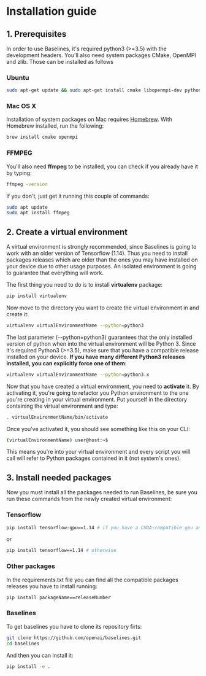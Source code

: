 # Installation guide

## 1. Prerequisites

In order to use Baselines, it's required python3 (>=3.5) with the development headers. You'll also need system packages CMake, OpenMPI and zlib. Those can be installed as follows
### Ubuntu 
    
```bash
sudo apt-get update && sudo apt-get install cmake libopenmpi-dev python3-dev zlib1g-dev
```
    
### Mac OS X
Installation of system packages on Mac requires [Homebrew](https://brew.sh). With Homebrew installed, run the following:
```bash
brew install cmake openmpi
```

### FFMPEG
You'll also need **ffmpeg** to be installed, you can check if you already have it by typing:
```bash
ffmpeg -version
```

If you don't, just get it running this couple of commands:
```bash
sudo apt update
sudo apt install ffmpeg
```

## 2. Create a virtual environment

A virtual environment is strongly recommended, since Baselines is going to work with an older version of Tensorflow (1.14). Thus you need to install packages releases which are older than the ones you may have installed on your device due to other usage purposes. An isolated environment is going to guarantee that everything will work.

The first thing you need to do is to install **virtualenv** package:
```bash
pip install virtualenv
```

Now move to the directory you want to create the virtual environment in and create it:
```bash
virtualenv virtualEnvironmentName --python=python3
```

The last parameter (--python=python3) guarantees that the only installed version of python when into the virtual environment will be Python 3. Since it's required Python3 (>=3.5), make sure that you have a compatible release installed on your device. **If you have many different Python3 releases installed, you can explicitly force one of them**:

```bash
virtualenv virtualEnvironmentName --python=python3.x
```

Now that you have created a virtual environment, you need to **activate** it. By activating it, you're going to refactor you Python environment to the one you're creating in your virtual environment.
Put yourself in the directory containing the virtual environment and type:

```bash
. virtualEnvironmentName/bin/activate
```

Once you've activated it, you should see something like this on your CLI:

```bash
(virtualEnvironmentName) user@host:~$
```

This means you're into your virtual environment and every script you will call will refer to Python packages contained in it (not system's ones).

## 3. Install needed packages

Now you must install all the packages needed to run Baselines, be sure you run these commands from the newly created virtual environment:

### Tensorflow
```bash
pip install tensorflow-gpu==1.14 # if you have a CUDA-compatible gpu and proper drivers
```
or
```bash
pip install tensorflow==1.14 # otherwise
```

### Other packages
In the requirements.txt file you can find all the compatible packages releases you have to install running:

```bash
pip install packageName==releaseNumber
```

### Baselines
To get baselines you have to clone its repository firts:
```bash
git clone https://github.com/openai/baselines.git
cd baselines
```

And then you can install it:
```bash
pip install -e .
```

